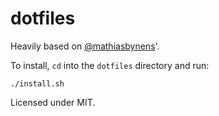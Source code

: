 # dotfiles

Heavily based on [@mathiasbynens](https://github.com/mathiasbynens/dotfiles)'.

To install, `cd` into the `dotfiles` directory and run:

```
./install.sh
```

Licensed under MIT.

